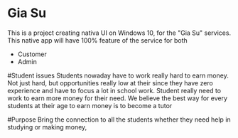 # Gia Su This is a project creating nativa UI on Windows 10, for the "Gia Su" services.This native app will have 100% feature of the service for both* Customer* Admin#Student issuesStudents nowaday have to work really hard to earn money. Not just hard, but opportunities really lowat their since they have zero experience and have to focus a lot in school work. Student really need to work to earn more money for their need. We believe the best way for every students at their age toearn money is to become a tutor#PurposeBring the connection to all the students whether they need help in studying or making money,